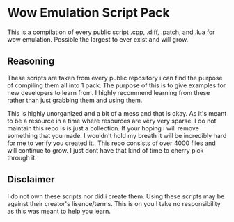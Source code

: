 # Wow Emulation Script Pack
This is a compilation of every public script .cpp, .diff, .patch, and .lua for wow emulation. Possible the largest to ever exist and will grow.

## Reasoning
These scripts are taken from every public repository i can find the purpose of compiling them all into 1 pack.
The purpose of this is to give examples for new developers to learn from.
I highly recommend learning from these rather than just grabbing them and using them.

This is highly unorganized and a bit of a mess and that is okay. As it's meant to be a resource in a time where resources are very very sparse.
I do not maintain this repo is is just a collection. If your hoping i will remove something that you made. 
I wouldn't hold my breath it will be incredibly hard for me to verify you created it.. 
This repo consists of over 4000 files and will continue to grow. I just dont have that kind of time to cherry pick through it. 

## Disclaimer
I do not own these scripts nor did i create them.
Using these scripts may be against their creator's lisence/terms. 
This is on you I take no responsibility as this was meant to help you learn.
